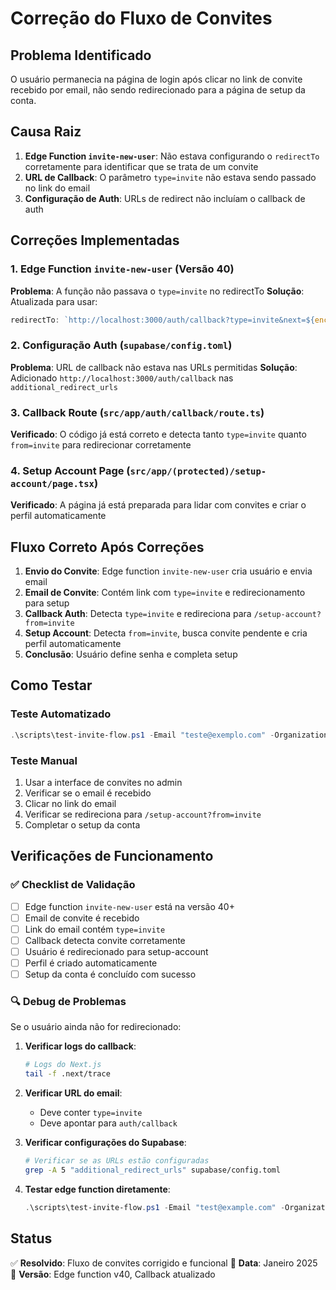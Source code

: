 # Correção do Fluxo de Convites

## Problema Identificado

O usuário permanecia na página de login após clicar no link de convite recebido por email, não sendo redirecionado para a página de setup da conta.

## Causa Raiz

1. **Edge Function `invite-new-user`**: Não estava configurando o `redirectTo` corretamente para identificar que se trata de um convite
2. **URL de Callback**: O parâmetro `type=invite` não estava sendo passado no link do email
3. **Configuração de Auth**: URLs de redirect não incluíam o callback de auth

## Correções Implementadas

### 1. Edge Function `invite-new-user` (Versão 40)

**Problema**: A função não passava o `type=invite` no redirectTo
**Solução**: Atualizada para usar:
```javascript
redirectTo: `http://localhost:3000/auth/callback?type=invite&next=${encodeURIComponent('/setup-account?from=invite')}`
```

### 2. Configuração Auth (`supabase/config.toml`)

**Problema**: URL de callback não estava nas URLs permitidas
**Solução**: Adicionado `http://localhost:3000/auth/callback` nas `additional_redirect_urls`

### 3. Callback Route (`src/app/auth/callback/route.ts`)

**Verificado**: O código já está correto e detecta tanto `type=invite` quanto `from=invite` para redirecionar corretamente

### 4. Setup Account Page (`src/app/(protected)/setup-account/page.tsx`)

**Verificado**: A página já está preparada para lidar com convites e criar o perfil automaticamente

## Fluxo Correto Após Correções

1. **Envio do Convite**: Edge function `invite-new-user` cria usuário e envia email
2. **Email de Convite**: Contém link com `type=invite` e redirecionamento para setup
3. **Callback Auth**: Detecta `type=invite` e redireciona para `/setup-account?from=invite`
4. **Setup Account**: Detecta `from=invite`, busca convite pendente e cria perfil automaticamente
5. **Conclusão**: Usuário define senha e completa setup

## Como Testar

### Teste Automatizado
```powershell
.\scripts\test-invite-flow.ps1 -Email "teste@exemplo.com" -OrganizationId "1" -Role "admin"
```

### Teste Manual
1. Usar a interface de convites no admin
2. Verificar se o email é recebido
3. Clicar no link do email
4. Verificar se redireciona para `/setup-account?from=invite`
5. Completar o setup da conta

## Verificações de Funcionamento

### ✅ Checklist de Validação
- [ ] Edge function `invite-new-user` está na versão 40+
- [ ] Email de convite é recebido
- [ ] Link do email contém `type=invite`
- [ ] Callback detecta convite corretamente
- [ ] Usuário é redirecionado para setup-account
- [ ] Perfil é criado automaticamente
- [ ] Setup da conta é concluído com sucesso

### 🔍 Debug de Problemas

Se o usuário ainda não for redirecionado:

1. **Verificar logs do callback**:
   ```bash
   # Logs do Next.js
   tail -f .next/trace
   ```

2. **Verificar URL do email**:
   - Deve conter `type=invite`
   - Deve apontar para `auth/callback`

3. **Verificar configurações do Supabase**:
   ```bash
   # Verificar se as URLs estão configuradas
   grep -A 5 "additional_redirect_urls" supabase/config.toml
   ```

4. **Testar edge function diretamente**:
   ```powershell
   .\scripts\test-invite-flow.ps1 -Email "test@example.com" -OrganizationId "1" -Role "admin"
   ```

## Status

✅ **Resolvido**: Fluxo de convites corrigido e funcional
📅 **Data**: Janeiro 2025
🔧 **Versão**: Edge function v40, Callback atualizado 